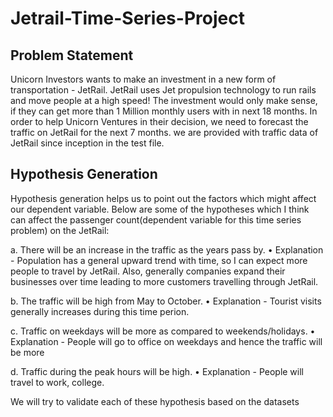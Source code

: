 # Jetrail-Time-Series-Project

## Problem Statement
Unicorn Investors wants to make an investment in a new form of transportation - JetRail. JetRail uses Jet propulsion technology to run rails and move people at a high speed! The investment would only make sense, if they can get more than 1 Million monthly users with in next 18 months. In order to help Unicorn Ventures in their decision, we need to forecast the traffic on JetRail for the next 7 months. we are provided with traffic data of JetRail since inception in the test file.

## Hypothesis Generation
Hypothesis generation helps us to point out the factors which might affect our dependent variable. Below are some of the hypotheses which I think can affect the passenger count(dependent variable for this time series problem) on the JetRail:

a.	There will be an increase in the traffic as the years pass by.
•	Explanation - Population has a general upward trend with time, so I can expect more people to travel by JetRail. Also, generally companies expand their businesses over time leading to more customers travelling through JetRail.

b.	The traffic will be high from May to October.
•	Explanation - Tourist visits generally increases during this time perion.

c.	Traffic on weekdays will be more as compared to weekends/holidays.
•	Explanation - People will go to office on weekdays and hence the traffic will be more

d.	Traffic during the peak hours will be high.
•	Explanation - People will travel to work, college.

We will try to validate each of these hypothesis based on the datasets

